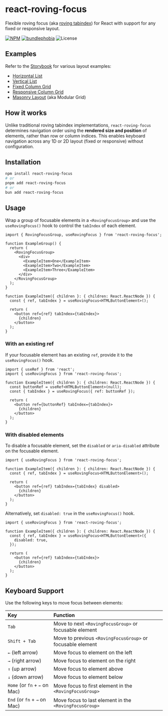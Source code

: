 # react-roving-focus

Flexible roving focus (aka [roving tabindex](https://www.w3.org/WAI/ARIA/apg/practices/keyboard-interface/#kbd_roving_tabindex)) for React with support for any fixed or responsive layout.

[![NPM](https://img.shields.io/npm/v/react-roving-focus.svg)](https://www.npmjs.com/package/react-roving-focus) [![bundlephobia](https://img.shields.io/bundlephobia/minzip/react-roving-focus)](https://bundlephobia.com/result?p=react-roving-focus) ![License](https://img.shields.io/github/license/jasongerbes/react-roving-focus)

## Examples

Refer to the [Storybook](https://jasongerbes.github.io/react-roving-focus) for various layout examples:

- [Horizontal List](https://jasongerbes.github.io/react-roving-focus/?path=/story/examples-horizontal-layout--basic)
- [Vertical List](https://jasongerbes.github.io/react-roving-focus/?path=/story/examples-vertical-layout--basic)
- [Fixed Column Grid](https://jasongerbes.github.io/react-roving-focus/?path=/story/examples-grid-layout--fixed-columns)
- [Responsive Column Grid](https://jasongerbes.github.io/react-roving-focus/?path=/story/examples-grid-layout--responsive-columns)
- [Masonry Layout](https://jasongerbes.github.io/react-roving-focus/?path=/story/examples-masonry-layout--basic) (aka Modular Grid)

## How it works

Unlike traditional roving tabindex implementations, `react-roving-focus` determines navigation order using the **rendered size and position** of elements, rather than row or column indices. This enables keyboard navigation across any 1D or 2D layout (fixed or responsive) without configuration.

## Installation

```bash
npm install react-roving-focus
# or
pnpm add react-roving-focus
# or
bun add react-roving-focus
```

## Usage

Wrap a group of focusable elements in a `<RovingFocusGroup>` and use the `useRovingFocus()` hook to control the `tabIndex` of each element.

```tsx
import { RovingFocusGroup, useRovingFocus } from 'react-roving-focus';

function ExampleGroup() {
  return (
    <RovingFocusGroup>
      <div>
        <ExampleItem>One</ExampleItem>
        <ExampleItem>Two</ExampleItem>
        <ExampleItem>Three</ExampleItem>
      </div>
    </RovingFocusGroup>
  );
}

function ExampleItem({ children }: { children: React.ReactNode }) {
  const { ref, tabIndex } = useRovingFocus<HTMLButtonElement>();

  return (
    <button ref={ref} tabIndex={tabIndex}>
      {children}
    </button>
  );
}
```

### With an existing ref

If your focusable element has an existing `ref`, provide it to the `useRovingFocus()` hook.

```tsx
import { useRef } from 'react';
import { useRovingFocus } from 'react-roving-focus';

function ExampleItem({ children }: { children: React.ReactNode }) {
  const buttonRef = useRef<HTMLButtonElement>(null);
  const { tabIndex } = useRovingFocus({ ref: buttonRef });

  return (
    <button ref={buttonRef} tabIndex={tabIndex}>
      {children}
    </button>
  );
}
```

### With disabled elements

To disable a focusable element, set the `disabled` or `aria-disabled` attribute on the focusable element.

```tsx
import { useRovingFocus } from 'react-roving-focus';

function ExampleItem({ children }: { children: React.ReactNode }) {
  const { ref, tabIndex } = useRovingFocus<HTMLButtonElement>();

  return (
    <button ref={ref} tabIndex={tabIndex} disabled>
      {children}
    </button>
  );
}
```

Alternatively, set `disabled: true` in the `useRovingFocus()` hook.

```tsx
import { useRovingFocus } from 'react-roving-focus';

function ExampleItem({ children }: { children: React.ReactNode }) {
  const { ref, tabIndex } = useRovingFocus<HTMLButtonElement>({
    disabled: true,
  });

  return (
    <button ref={ref} tabIndex={tabIndex}>
      {children}
    </button>
  );
}
```

## Keyboard Support

Use the following keys to move focus between elements:

| Key                           | Function                                                   |
| :---------------------------- | :--------------------------------------------------------- |
| `Tab`                         | Move to next `<RovingFocusGroup>` or focusable element     |
| `Shift + Tab`                 | Move to previous `<RovingFocusGroup>` or focusable element |
| `←` (left arrow)              | Move focus to element on the left                          |
| `→` (right arrow)             | Move focus to element on the right                         |
| `↑` (up arrow)                | Move focus to element above                                |
| `↓` (down arrow)              | Move focus to element below                                |
| `Home` (or `fn` + `←` on Mac) | Move focus to first element in the `<RovingFocusGroup>`    |
| `End` (or `fn` + `→` on Mac)  | Move focus to last element in the `<RovingFocusGroup>`     |
